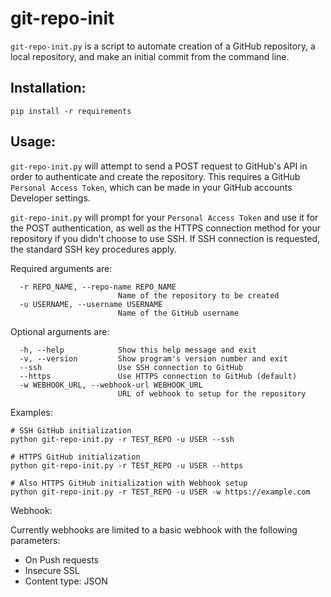 # git-repo-init
`git-repo-init.py` is a script to automate creation of a GitHub repository, a local repository, and make an initial
commit from the command line.

## Installation:
`pip install -r requirements`

## Usage:
`git-repo-init.py` will attempt to send a POST request to GitHub's API in order to authenticate and create the 
repository.  This requires a GitHub `Personal Access Token`, which can be made in your GitHub accounts Developer 
settings.

`git-repo-init.py` will prompt for your `Personal Access Token` and use it for the POST
authentication, as well as the HTTPS connection method for your repository if you didn't choose to use SSH. If SSH 
connection is requested, the standard SSH key procedures apply. 


Required arguments are:
  
```
  -r REPO_NAME, --repo-name REPO_NAME
                        Name of the repository to be created
  -u USERNAME, --username USERNAME
                        Name of the GitHub username
```

Optional arguments are:

```
  -h, --help            Show this help message and exit
  -v, --version         Show program's version number and exit
  --ssh                 Use SSH connection to GitHub
  --https               Use HTTPS connection to GitHub (default)
  -w WEBHOOK_URL, --webhook-url WEBHOOK_URL
                        URL of webhook to setup for the repository
```

Examples:

```
# SSH GitHub initialization
python git-repo-init.py -r TEST_REPO -u USER --ssh

# HTTPS GitHub initialization
python git-repo-init.py -r TEST_REPO -u USER --https

# Also HTTPS GitHub initialization with Webhook setup
python git-repo-init.py -r TEST_REPO -u USER -w https://example.com
```

Webhook:

Currently webhooks are limited to a basic webhook with the following parameters:

* On Push requests
* Insecure SSL
* Content type: JSON